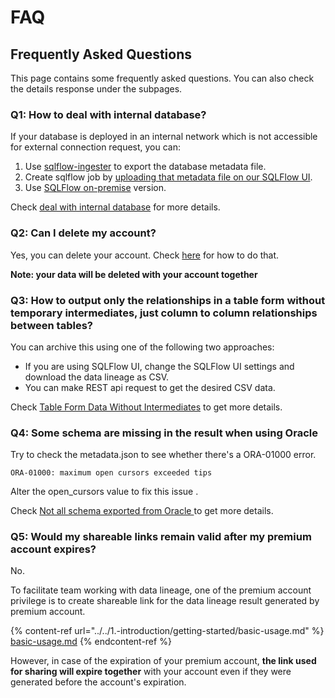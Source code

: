 # FAQ

## Frequently Asked Questions

This page contains some frequently asked questions. You can also check the details response under the subpages.

### Q1: How to deal with internal database?

If your database is deployed in an internal network which is not accessible for external connection request, you can:

1. Use [sqlflow-ingester](../../6.-sqlflow-ingester/introduction/) to export the database metadata file.
2. Create sqlflow job by [uploading that metadata file on our SQLFlow UI](../../1.-introduction/ui/job-management/job-sources.md#upload-file).
3. Use [SQLFlow on-premise](../../1.-introduction/readme/cloud-and-on-premise-version.md#install-a-sqlflow-on-premise-version-on-your-own-server) version.

Check [deal with internal database](handling-internal-database.md) for more details.

### Q2: Can I delete my account?

Yes, you can delete your account. Check [here](delete-your-account.md) for how to do that.

**Note: your data will be deleted with your account together**

### Q3: How to output only the relationships in a table form without temporary intermediates, just column to column relationships between tables?

You can archive this using one of the following two approaches:

* If you are using SQLFlow UI, change the SQLFlow UI settings and download the data lineage as CSV.
* You can make REST api request to get the desired CSV data.

Check [Table Form Data Without Intermediates](table-form-data-without-intermediates.md) to get more details.

### Q4: Some schema are missing in the result when using Oracle

Try to check the metadata.json to see whether there's a ORA-01000 error.

```
ORA-01000: maximum open cursors exceeded tips
```

Alter the open\_cursors value to fix this issue .

Check [Not all schema exported from Oracle ](not-all-schema-exported-from-oracle.md)to get more details.

### Q5: Would my shareable links remain valid after my premium account expires?

No.

To facilitate team working with data lineage, one of the premium account privilege is to create shareable link for the data lineage result generated by premium account.

{% content-ref url="../../1.-introduction/getting-started/basic-usage.md" %}
[basic-usage.md](../../1.-introduction/getting-started/basic-usage.md)
{% endcontent-ref %}

However, in case of the expiration of your premium account, **the link used for sharing will expire together** with your account even if they were generated before the account's expiration.&#x20;
